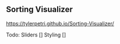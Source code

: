 ## Sorting Visualizer

https://tylerpetri.github.io/Sorting-Visualizer/

Todo:
Sliders []
Styling []
